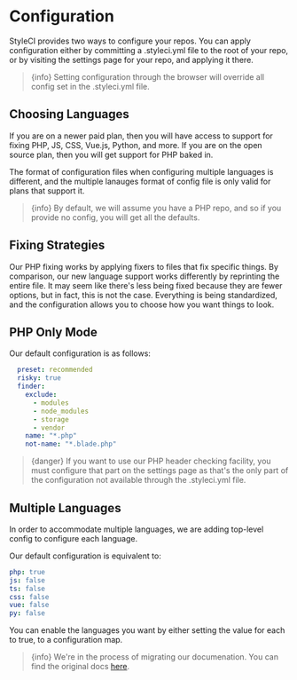 # Configuration

StyleCI provides two ways to configure your repos. You can apply configuration either by committing a .styleci.yml file to the root of your repo, or by visiting the settings page for your repo, and applying it there.

> {info} Setting configuration through the browser will override all config set in the .styleci.yml file.

<a name="choosing-languages"></a>
## Choosing Languages

If you are on a newer paid plan, then you will have access to support for fixing PHP, JS, CSS, Vue.js, Python, and more. If you are on the open source plan, then you will get support for PHP baked in.

The format of configuration files when configuring multiple languages is different, and the multiple lanauges format of config file is only valid for plans that support it.

> {info} By default, we will assume you have a PHP repo, and so if you provide no config, you will get all the defaults.

<a name="fixing-strategies"></a>
## Fixing Strategies

Our PHP fixing works by applying fixers to files that fix specific things. By comparison, our new language support works differently by reprinting the entire file. It may seem like there's less being fixed because they are fewer options, but in fact, this is not the case. Everything is being standardized, and the configuration allows you to choose how you want things to look.

<a name="php-only-mode"></a>
## PHP Only Mode

Our default configuration is as follows:

```yaml
  preset: recommended
  risky: true
  finder:
    exclude:
      - modules
      - node_modules
      - storage
      - vendor
    name: "*.php"
    not-name: "*.blade.php"
```

> {danger} If you want to use our PHP header checking facility, you must configure that part on the settings page as that's the only part of the configuration not available through the .styleci.yml file.

<a name="multiple-languages"></a>
## Multiple Languages

In order to accommodate multiple languages, we are adding top-level config to configure each language.

Our default configuration is equivalent to:

```yaml
php: true
js: false
ts: false
css: false
vue: false
py: false
```

You can enable the languages you want by either setting the value for each to true, to a configuration map.

> {info} We're in the process of migrating our documenation. You can find the original docs [here](https://styleci.readme.io/docs/multi-lang).
